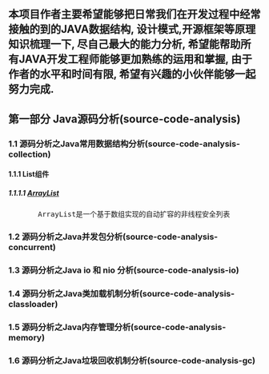 ## 本项目作者主要希望能够把日常我们在开发过程中经常接触的到的JAVA数据结构, 设计模式,开源框架等原理知识梳理一下, 尽自己最大的能力分析, 希望能帮助所有JAVA开发工程师能够更加熟练的运用和掌握, 由于作者的水平和时间有限, 希望有兴趣的小伙伴能够一起努力完成.

## 第一部分 Java源码分析(source-code-analysis)

### 1.1 源码分析之Java常用数据结构分析(source-code-analysis-collection)

#### 1.1.1 List组件
#####  1.1.1.1 [ArrayList](https://github.com/coutPKprintf/JavaAdvance/blob/master/source-code-analysis/source-code-analysis-collection/src/main/java/com/alpha/source/code/list/ArrayList/ArrayList.md)
<pre>
       ArrayList是一个基于数组实现的自动扩容的非线程安全列表
</pre>

### 1.2 源码分析之Java并发包分析(source-code-analysis-concurrent)

### 1.3 源码分析之Java io 和 nio 分析(source-code-analysis-io)

### 1.4 源码分析之Java类加载机制分析(source-code-analysis-classloader)

### 1.5 源码分析之Java内存管理分析(source-code-analysis-memory)

### 1.6 源码分析之Java垃圾回收机制分析(source-code-analysis-gc)